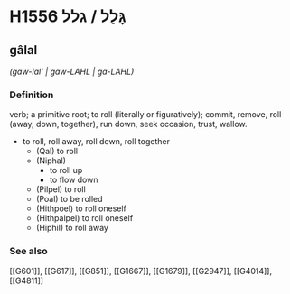 # H1556 גָּלַל / גלל

## gâlal

_(gaw-lal' | ɡaw-LAHL | ɡa-LAHL)_

### Definition

verb; a primitive root; to roll (literally or figuratively); commit, remove, roll (away, down, together), run down, seek occasion, trust, wallow.

- to roll, roll away, roll down, roll together
    - (Qal) to roll
    - (Niphal)
        - to roll up
        - to flow down
    - (Pilpel) to roll
    - (Poal) to be rolled
    - (Hithpoel) to roll oneself
    - (Hithpalpel) to roll oneself
    - (Hiphil) to roll away
### See also

[[G601]], [[G617]], [[G851]], [[G1667]], [[G1679]], [[G2947]], [[G4014]], [[G4811]]

